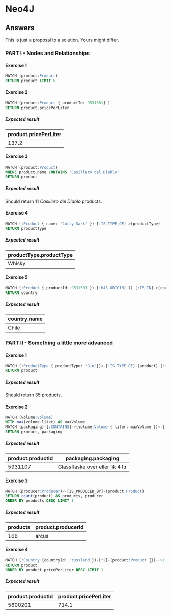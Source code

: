 # Neo4J

## Answers

This is just a proposal to a solution. Yours might differ.

### PART I - Nodes and Relationships

#### Exercise 1

```sql
MATCH (product:Product)
RETURN product LIMIT 5
```

#### Exercise 2

```sql
MATCH (product:Product { productId: 9531501} )
RETURN product.pricePerLiter
```

##### Expected result

| product.pricePerLiter |
| --------------------- |
| 137.2                 |

#### Exercise 3

```sql
MATCH (product:Product)
WHERE product.name CONTAINS 'Casillero del Diablo'
RETURN product
```

##### Expected result

Should return 11 *Casillero del Diablo* products.

#### Exercise 4

```sql
MATCH (:Product { name: 'Cutty Sark' })-[:IS_TYPE_OF]->(productType)
RETURN productType
```

##### Expected result

| productType.productType |
| ----------------------- |
| Whisky                  |

#### Exercise 5

```sql
MATCH (:Product { productId: 9531501 })-[:HAS_ORIGIN]-()-[:IS_IN]->(country)
RETURN country
```

##### Expected result

| country.name  |
| ------------- |
| Chile         |

### PART II - Something a little more advanced

#### Exercise 1

```sql
MATCH (:ProductType { productType: 'Gin'})<-[:IS_TYPE_OF]-(product)-[:HAS_ORIGIN]->()-[:IS_IN]->(:Country { name: 'England' })
RETURN product
```

##### Expected result

Should return 35 products.

#### Exercise 2

```sql
MATCH (volume:Volume)
WITH max(volume.liter) AS maxVolume
MATCH (packaging)-[:CONTAINS]->(volume:Volume { liter: maxVolume })<-[:HAS]-(product)
RETURN product, packaging
```

##### Expected result

| product.productId  | packaging.packaging              |
| ------------------ | -------------------------------- |
| 5931107            | Glassflaske over eller lik 4 ltr |

#### Exercise 3

```sql
MATCH (producer:Producer)<-[IS_PRODUCED_BY]-(product:Product)
RETURN count(product) AS products, producer
ORDER BY products DESC LIMIT 1
```

##### Expected result

| products  | product.producerId |
| --------- | ------------------ |
| 166       | arcus              |

#### Exercise 4

```sql
MATCH (:Country {countryId: 'russland'})-[*2]-(product:Product {})-->(:ProductType {productTypeId: 'vodka'})
RETURN product
ORDER BY product.pricePerLiter DESC LIMIT 1
```

##### Expected result

| product.productId  | product.pricePerLiter |
| ------------------ | --------------------- |
| 5600201            | 714.1                 |
